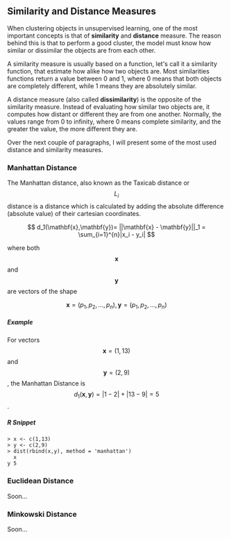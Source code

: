 ## Similarity and Distance Measures

When clustering objects in unsupervised learning, one of the most important concepts is that of **similarity** and **distance** measure. The reason behind this is that to perform a good cluster, the model must know how similar or dissimilar the objects are from each other.

A similarity measure is usually based on a function, let's call it a similarity function, that estimate how alike how two objects are. Most similarities functions return a value between 0 and 1, where 0 means that both objects are completely different, while 1 means they are absolutely similar.

A distance measure \(also called **dissimilarity**\) is the opposite of the similarity measure. Instead of evaluating how similar two objects are, it computes how distant or different they are from one another. Normally, the values range from 0 to infinity, where 0 means complete similarity, and the greater the value, the more different they are.

Over the next couple of paragraphs, I will present some of the most used distance and similarity measures.

### Manhattan Distance

The Manhattan distance, also known as the Taxicab distance or $$ L_i$$ distance is a distance which is calculated by adding the absolute difference \(absolute value\) of their cartesian coordinates.


$$
d_1(\mathbf{x},\mathbf{y})= ||\mathbf{x} - \mathbf{y}||_1 = \sum_{i=1}^{n}|x_i - y_i|
$$


where both $$\mathbf{x}$$ and $$\mathbf{y}$$ are vectors of the shape


$$
\mathbf{x} = (p_1, p_2, ..., p_n), \mathbf{y} = (p_1, p_2, ..., p_n)
$$


##### Example

For vectors $$\mathbf{x} = (1,13)$$ and $$\mathbf{y} = (2,9)$$, the Manhattan Distance is $$d_1(\mathbf{x},\mathbf{y})= |1-2| + |13 - 9| = 5 $$.

##### R Snippet

```
> x <- c(1,13)
> y <- c(2,9)
> dist(rbind(x,y), method = 'manhattan')
  x
y 5
```

### Euclidean Distance

Soon...

### Minkowski Distance

Soon...

